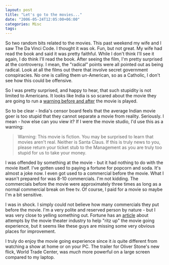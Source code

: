 ```yaml
---
layout: post
title: "Let's go to the movies..."
date: "2006-05-24T12:05:00+06:00"
categories: Misc 
tags: 
---
```


So two random bits related to the movies. This past weekend my wife and I saw The Da Vinci Code. I thought it was ok. Fun, but not great. My wife had read the book and said it was pretty faithful. While I don't think I'll see it again, I do think I'll read the book. After seeing the film, I'm pretty surprised at the controversy. I mean, the "radical" points were all pointed out as being radical. Look at all the films out there that involve secret government conspiracies. No one is calling them un-American, so as a Catholic, I don't see how this could be offensive.
<!--more-->
So I was pretty surprised, and happy to hear, that such stupidity is not limited to Americans. It looks like India is so scared about the movie they are going to run a <a href="http://www.abcnews.go.com/GMA/wireStory?id=1998156">warning before and after</a> the movie is played. 

So to be clear - India's censor board feels that the average Indian movie goer is too stupid that they cannot separate a movie from reality. Seriously. I mean - how else can you view it? If I were the movie studio, I'd use this as a warning:

<blockquote>
Warning: This movie is fiction. You may be surprised to learn that movies aren't real. Neither is Santa Claus. If this is truly news to you, please return your ticket stub to the Management as you are truly too stupid for us to take your money.
</blockquote>

I was offended by something at the movie - but it had nothing to do with the movie itself. I've gotten used to paying a fortune for popcorn and soda. It's almost a joke now. I even got used to a commercial before the movie. What I wasn't prepared for was 8-10 commercials. I'm not kidding. The commercials before the movie were approximately three times as long as a normal commercial break on free tv. Of course, I paid for a movie so maybe I'm a bit sensitive. 

I was in shock. I simply could not believe how many commercials they put before the movie. I'm a very polite and reserved person by nature - but I was very close to yelling something out. Fortune has an <a href="http://money.cnn.com/2006/05/19/magazines/fortune/theater_futureof_fortune/">article</a> about attempts by the movie theater industry to help "ritz up" the movie going experience, but it seems like these guys are missing some very obvious places for improvement. 

I truly do enjoy the movie going experience since it <i>is</i> quite different from watching a show at home or on your PC. The trailer for Oliver Stone's new flick, World Trade Center, was <i>much</i> more powerful on a large screen compared to my laptop.